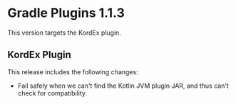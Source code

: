 # Gradle Plugins 1.1.3

This version targets the KordEx plugin.

## KordEx Plugin

This release includes the following changes:

- Fail safely when we can't find the Kotlin JVM plugin JAR, and thus can't check for compatibility.
